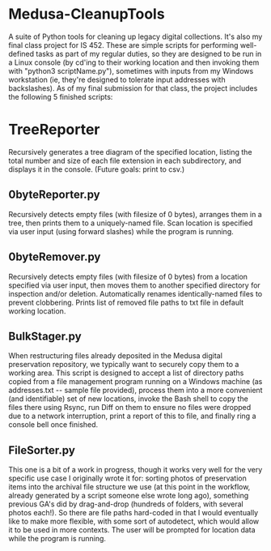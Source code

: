 # Medusa-CleanupTools

A suite of Python tools for cleaning up legacy digital collections. It's also my final class project for IS 452. These are simple scripts for performing well-defined tasks as part of my regular duties, so they are designed to be run in a Linux console (by cd'ing to their working location and then invoking them with "python3 scriptName.py"), sometimes with inputs from my Windows workstation (ie, they're designed to tolerate input addresses with backslashes). As of my final submission for that class, the project includes the following 5 finished scripts:

# TreeReporter
Recursively generates a tree diagram of the specified location, listing the total number and size of each file extension in each subdirectory, and displays it in the console. (Future goals: print to csv.)

## 0byteReporter.py
Recursively detects empty files (with filesize of 0 bytes), arranges them in a tree, then prints them to a uniquely-named file. Scan location is specified via user input (using forward slashes) while the program is running.

## 0byteRemover.py
Recursively detects empty files (with filesize of 0 bytes) from a location specified via user input, then moves them to another specified directory for inspection and/or deletion. Automatically renames identically-named files to prevent clobbering. Prints list of removed file paths to txt file in default working location.

## BulkStager.py
When restructuring files already deposited in the Medusa digital preservation repository, we typically want to securely copy them to a working area. This script is designed to accept a list of directory paths copied from a file management program running on a Windows machine (as addresses.txt -- sample file provided), process them into a more convenient (and identifiable) set of new locations, invoke the Bash shell to copy the files there using Rsync, run Diff on them to ensure no files were dropped due to a network interruption, print a report of this to file, and finally ring a console bell once finished.

## FileSorter.py
This one is a bit of a work in progress, though it works very well for the very specific use case I originally wrote it for: sorting photos of preservation items into the archival file structure we use (at this point in the workflow, already generated by a script someone else wrote long ago), something previous GA's did by drag-and-drop (hundreds of folders, with several photos each!). So there are file paths hard-coded in that I would eventually like to make more flexible, with some sort of autodetect, which would allow it to be used in more contexts. The user will be prompted for location data while the program is running.

